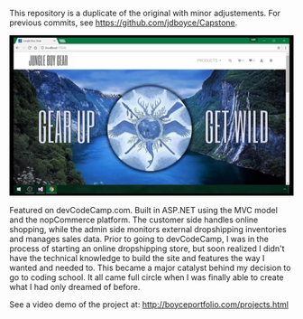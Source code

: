 This repository is a duplicate of the original with minor adjustements. For previous commits, see https://github.com/jdboyce/Capstone.

![alt text](https://github.com/jdboyce/JungleBoyGear/blob/master/src/Presentation/Nop.Web/Themes/X20/GitHub_Cover.png)

Featured on devCodeCamp.com. Built in ASP.NET using the MVC model and the nopCommerce platform. The customer side handles online shopping, while the admin side monitors external dropshipping inventories and manages sales data. Prior to going to devCodeCamp, I was in the process of starting an online dropshipping store, but soon realized I didn't have the technical knowledge to build the site and features the way I wanted and needed to. This became a major catalyst behind my decision to go to coding school. It all came full circle when I was finally able to create what I had only dreamed of before.

See a video demo of the project at: http://boyceportfolio.com/projects.html